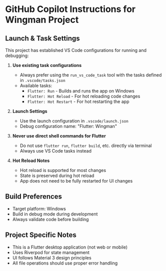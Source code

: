 # GitHub Copilot Instructions for Wingman Project

## Launch & Task Settings

This project has established VS Code configurations for running and debugging:

1. **Use existing task configurations**

   - Always prefer using the `run_vs_code_task` tool with the tasks defined in `.vscode/tasks.json`
   - Available tasks:
     - `Flutter: Run` - Builds and runs the app on Windows
     - `Flutter: Hot Reload` - For hot reloading code changes
     - `Flutter: Hot Restart` - For hot restarting the app

2. **Launch Settings**

   - Use the launch configuration in `.vscode/launch.json`
   - Debug configuration name: "Flutter: Wingman"

3. **Never use direct shell commands for Flutter**

   - Do not use `flutter run`, `flutter build`, etc. directly via terminal
   - Always use VS Code tasks instead

4. **Hot Reload Notes**
   - Hot reload is supported for most changes
   - State is preserved during hot reload
   - App does not need to be fully restarted for UI changes

## Build Preferences

- Target platform: Windows
- Build in debug mode during development
- Always validate code before building

## Project Specific Notes

- This is a Flutter desktop application (not web or mobile)
- Uses Riverpod for state management
- UI follows Material 3 design principles
- All file operations should use proper error handling
